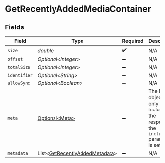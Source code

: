 # GetRecentlyAddedMediaContainer


## Fields

| Field                                                                                           | Type                                                                                            | Required                                                                                        | Description                                                                                     | Example                                                                                         |
| ----------------------------------------------------------------------------------------------- | ----------------------------------------------------------------------------------------------- | ----------------------------------------------------------------------------------------------- | ----------------------------------------------------------------------------------------------- | ----------------------------------------------------------------------------------------------- |
| `size`                                                                                          | *double*                                                                                        | :heavy_check_mark:                                                                              | N/A                                                                                             | 50                                                                                              |
| `offset`                                                                                        | *Optional\<Integer>*                                                                            | :heavy_minus_sign:                                                                              | N/A                                                                                             |                                                                                                 |
| `totalSize`                                                                                     | *Optional\<Integer>*                                                                            | :heavy_minus_sign:                                                                              | N/A                                                                                             |                                                                                                 |
| `identifier`                                                                                    | *Optional\<String>*                                                                             | :heavy_minus_sign:                                                                              | N/A                                                                                             | com.plexapp.plugins.library                                                                     |
| `allowSync`                                                                                     | *Optional\<Boolean>*                                                                            | :heavy_minus_sign:                                                                              | N/A                                                                                             | false                                                                                           |
| `meta`                                                                                          | [Optional\<Meta>](../../models/operations/Meta.md)                                              | :heavy_minus_sign:                                                                              | The Meta object is only included in the response if the `includeMeta` parameter is set to `1`.<br/> |                                                                                                 |
| `metadata`                                                                                      | List\<[GetRecentlyAddedMetadata](../../models/operations/GetRecentlyAddedMetadata.md)>          | :heavy_minus_sign:                                                                              | N/A                                                                                             |                                                                                                 |